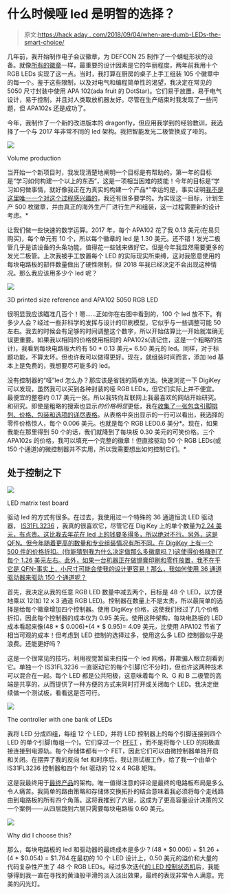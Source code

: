 # 什么时候哑 led 是明智的选择？

> 原文:[https://hack aday . com/2018/09/04/when-are-dumb-LEDs-the-smart-choice/](https://hackaday.com/2018/09/04/when-are-dumb-leds-the-smart-choice/)

几年前，我开始制作电子会议徽章，为 DEFCON 25 制作了一个蜻蜓形状的设备。就像[所有的徽章](https://hackaday.com/tag/badges/)一样，最重要的设计因素是它的华丽程度，两年前我用十个 RGB LEDs 实现了这一点。当时，我打算在厨房的桌子上手工组装 105 个徽章中的每一个。鉴于这些限制，以及对电气和编程简单性的渴望，我决定在常见的 5050 尺寸封装中使用 APA 102(ada fruit 的 DotStar)。它们易于放置，易于电气设计，易于控制，并且对人类取放机器友好。尽管在生产结束时我发现了一些问题，但 APA102s 还是成功了。

今年，我制作了一个新的改进版本的 dragonfly，但应用我学到的经验教训，我选择了一个与 2017 年非常不同的 led 架构。我把智能发光二极管换成了哑的。

[![](../Images/699ef1b04652398a5b2665fbf57dd575.png)](Manufacturing)

Volume production

当开始一个新项目时，我发现清楚地阐明一个目标是有帮助的。第一年的目标是“学习如何构建一个以上的东西”，这是一项相当困难的技能！今年的目标是“学习如何做事情，就好像我正在为真实的构建一个产品*”幸运的是，事实证明[我不是这里](https://hackaday.com/2017/10/25/a-passive-mixer-from-concept-to-shelf/)[唯一一个对这个过程感兴趣的](https://hackaday.com/2016/09/29/taking-a-u2f-hardware-key-from-design-to-production/)，我还有很多要学的。为实现这一目标，计划生产 500 枚徽章，并由真正的海外生产厂进行生产和组装，这一过程需要新的设计考虑。*

让我们做一些快速的数学运算。2017 年，每个 APA102 花了我 0.13 美元(在易贝购买)，每个单元有 10 个，所以每个徽章的 led 是 1.30 美元。还不错！发光二极管几乎是该设备的头条功能，值得花一些钱来做好它。但是今年我显然需要更多的发光二极管。上次我被手工放置每个 LED 的实际现实所束缚，这对我愿意使用的每块电路板的部件数量做出了硬性限制，但 2018 年我已经决定不会出现这种情况。那么我应该用多少个 led 呢？

![](../Images/38340d147d26814e304a74cb745a861a.png)

3D printed size reference and APA102 5050 RGB LED

很明显我应该瞄准几百个！嗯……正如你在右图中看到的，100 个 led 放不下。有多少人会？经过一些非科学的发挥与设计的印刷模型，它似乎与一些调整可能 50 左右。我去的时候会有足够的时间调整这个数字，所以开始估算比一开始就准确无误更重要。如果我以相同的价格使用相同的 APA102s(请记住，这是一个粗略的估计)，我看到每块电路板大约有 50 * 0.13 美元= 6.50 美元的 led。同样，对于标题功能，不算太坏。但也许我可以做得更好。现在，就组装时间而言，添加 led 基本上是免费的，我想要尽可能多的 led。

没有控制器的“哑”led 怎么办？那应该是省钱的简单方法。快速浏览一下 DigiKey 可以发现，虽然我可以买到各种封装的哑 RGB LEDs，但它们实际上并不便宜。最便宜的整卷约 0.17 美元一张。所以我转向互联网上我最喜欢的网站开始研究。和研究。即使是粗略的搜索也显示*的价格明显*更低，我在[收集了一张包含引脚排列、价格、包装和选项的详尽表格](https://docs.google.com/spreadsheets/d/1Obx7k8KNUcLzu8Yw4vUYaUeg1qcl6ARtSNQoFPomS04/edit?usp=sharing)。从表格中突出显示的一行可以看出，我选择的零件价格惊人，每个 0.006 美元。也就是每个 RGB LED0.6 美分*。现在，如果我能在那里得到 50 个的话，我们就降到了每块板 0.30 美元的可笑价格。三个 APA102s 的价格，我可以填充一个完整的徽章！但直接驱动 50 个 RGB LEDs(或 150 个通道)的微控制器并不实用，所以我需要想出如何控制它们。*

## 处于控制之下

![](../Images/30ed8e22ddce97e20c4e4958a469942e.png)

LED matrix test board

驱动 led 的方式有很多。在过去，我使用过一个特殊的 36 通道恒流 LED 驱动器， [IS31FL3236](http://www.issi.com/WW/pdf/31FL3236.pdf) ，我真的很喜欢它，尽管它在 DigiKey 上的单个数量为[2.24 美元，有点贵。这比我去年花在 led 上的钱要多得多，所以绝对不行。另外，这是 QFN。但今年随着更高的数量和专业组装情况有所不同。在 DigiKey 上有一个 500 件的价格折扣。(你能猜到我为什么决定做那么多徽章吗？)这使得价格降到了每个 1.26 美元左右。此外，如果一台机器正在做锡膏印刷和零件放置，我不在乎它是 QFN-事实上，小尺寸可能会使我的设计更容易！那么，我如何使用 36 通道驱动器来驱动 150 个通道呢？](https://www.digikey.com/product-detail/en/issi-integrated-silicon-solution-inc/IS31FL3236-QFLS2-TR/706-1434-1-ND/5423473)

首先，我决定从我的任意 RGB LED 数量中减去两个，目标是 48 个 LED，以方便地乘以 12(如 12 x 3 通道 RGB LED)。控制器在数量上不是太贵，所以最简单的选择是给每个徽章增加四个控制器。使用 DigiKey 价格，这使我们经过了几个价格折扣，因此每个控制器的成本仅为 0.95 美元。使用这种架构，每块电路板的 LED 成本看起来像(48 * $ 0.006)+(4 * $ 0.95)= 4.09 美元，比使用 APA102 节省了相当可观的成本！但考虑到 LED 控制的选择过多，使用这么多 LED 控制器似乎是浪费。还能更好吗？

这是一个很常见的技巧，利用视觉暂留来扫描一个 led 网格，并欺骗人眼立刻看到它。单独一个 IS31FL3236 一直驱动它的每个引脚(它不分时)，但也许这两种技术可以混合在一起。每个 LED 都是公共阳极，这意味着每个 R、G 和 B 二极管的高端是共享的，从而提供了一种方便的方式来同时打开或关闭每个 LED。我决定继续做一个测试板，看看这是否可行。

[![](../Images/81eaa852e4320e36003d429c9f05614f.png)](https://hackaday.com/wp-content/uploads/2018/09/screenshot-2018-09-01-17-27-18-copy-e1535848258807.png)

The controller with one bank of LEDs

我将 LED 分成四组，每组 12 个 LED，并将 LED 控制器上的每个引脚连接到四个 LED 的单个引脚(每组一个)。它们穿过一个 [PFET](https://en.wikipedia.org/wiki/Field-effect_transistor#p-channel) ，而不是将每个 LED 的阳极直接连接到电源轨。每个存储体都有一个 FET，因此它们可以由微控制器单独开启和关闭。在摆弄了我的反向 fet 和时序后，我让测试板工作，给了我一个由单个 IS31FL3236 控制器和四个 fet 驱动的 12 x 4 RGB 矩阵。

这是我最终用于[最终产品](https://github.com/borgel/sympetrum-v3/blob/master/Hardware/Badge/Sympetrum-V3%20FF3.pdf)的架构。唯一值得注意的评论是最终的电路板布局是多么令人痛苦。我简单的路由策略和存储体交换拓扑的结合意味着我必须将每个走线路由到电路板的所有四个角落。这将我推到了六层，这成为了更高容量设计决策的又一个案例——从四层跳到六层只需要每块电路板 0.60 美元。

![](../Images/b76a9533eadb9512235b34d0dcef51fa.png)

Why did I choose this?

那么，每块电路板的 led 和驱动器的最终成本是多少？(48 * $0.006) + $1.26 + (4 * $0.054) = $1.764.在最初的 10 个 LED 设计上，0.50 美元的溢价和大量的代码复杂性产生了 48 个 RGB LEDs。经过多次迭代[的 LED 控制状态机](https://github.com/borgel/sympetrum-v3/blob/master/Firmware/Src/led.c#L309)后，我能够得到我一直在寻找的黄油般平滑的淡入淡出效果，最终的表现非常令人满意。完美的闪光灯。